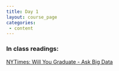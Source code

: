 ```yaml
---
title: Day 1
layout: course_page
categories:
 - content
---
```


### In class readings:

[NYTimes: Will You Graduate - Ask Big Data](https://www.nytimes.com/2017/02/02/education/edlife/will-you-graduate-ask-big-data.html)
